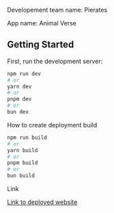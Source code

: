 Developement team name: Pierates

App name: Animal Verse

## Getting Started

First, run the development server:

```bash
npm run dev
# or
yarn dev
# or
pnpm dev
# or
bun dev
```

How to create deployment build

```bash
npm run build
# or
yarn build
# or
pnpm build
# or
bun build
```

Link

[Link to deployed website](https://prismatic-sable-4d2901.netlify.app/animals)
